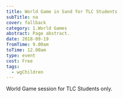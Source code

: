 ```yaml
---
title: World Game in Sand for TLC Students
subTitle: na
cover: fallback
category: 1.World Games
abstract: Page abstract.
date: 2018-09-19
fromTime: 9.00am
toTime: 12.00am
type: event
cost: Free
tags:
  - wgChildren
---
```


World Game session for TLC Students only.

